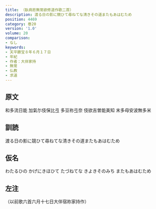 ```yaml
---
title: （臥病悲無常欲修道作歌二首）
description: 渡る日の影に競ひて尋ねてな清きその道またもあはむため
position: 4469
category: 巻20
version: '1.0'
volume: 20
comparison:
- なし
keywords:
- 天平勝宝８年６月１７日
- 年紀
- 作者：大伴家持
- 無常
- 仏教
- 求道
---
```


## 原文

和多流日能 加氣尓伎保比弖 多豆祢弖奈 伎欲吉曽能美知 末多母安波無多米

## 訓読

渡る日の影に競ひて尋ねてな清きその道またもあはむため

## 仮名

わたるひの かげにきほひて たづねてな きよきそのみち またもあはむため

## 左注

（以前歌六首六月十七日大伴宿祢家持作）
